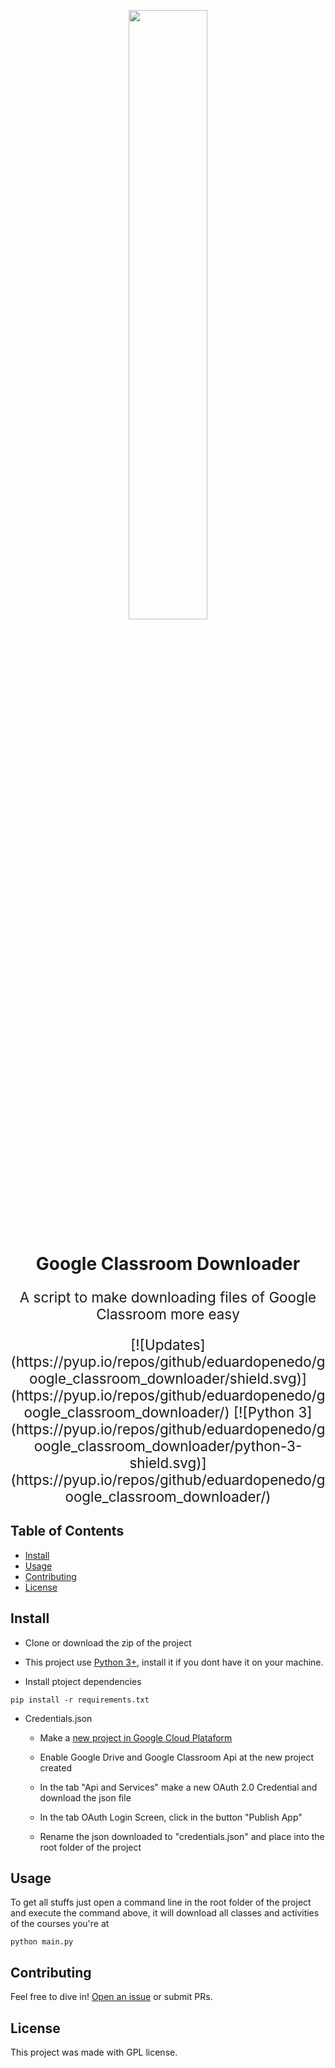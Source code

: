 
<p align="center" width="100%">
    <img width="50%" src="https://github.com/eduardopenedo/google_classroom_downloader/blob/main/docs/images/kissclipart-google-classroom-icon-clipart-google-classroom-edu-9a98222156330de7.png?raw=true"> 
</p>

<h1 align="center">
    Google Classroom Downloader
</h1>

<p align="center" style="font-size:1.4rem">
    A script to make downloading files of Google Classroom more easy
</p>

<p align="center" style="font-size:1.4rem">
[![Updates](https://pyup.io/repos/github/eduardopenedo/google_classroom_downloader/shield.svg)](https://pyup.io/repos/github/eduardopenedo/google_classroom_downloader/)
[![Python 3](https://pyup.io/repos/github/eduardopenedo/google_classroom_downloader/python-3-shield.svg)](https://pyup.io/repos/github/eduardopenedo/google_classroom_downloader/)
</p>

## Table of Contents

- [Install](#install)
- [Usage](#usage)
- [Contributing](#contributing)
- [License](#license)

## Install

* Clone or download the zip of the project

* This project use [Python 3+](https://www.python.org/downloads/), install it if you dont have it on your machine.

* Install ptoject dependencies
```
pip install -r requirements.txt
```

* Credentials.json
    * Make a [new project in Google Cloud Plataform](https://developers.google.com/workspace/guides/create-project)

    * Enable Google Drive and Google Classroom Api at the new project created

    * In the tab "Api and Services" make a new OAuth 2.0 Credential and download the json file

    * In the tab OAuth Login Screen, click in the button "Publish App"

    * Rename the json downloaded to "credentials.json" and place into the root folder of the project


## Usage

To get all stuffs just open a command line in the root folder of the project and execute the command above, it will download all classes and activities of the courses you're at

```
python main.py
```

## Contributing

Feel free to dive in! [Open an issue](https://github.com/eduardopenedo/google_classroom_downloader/issues/new) or submit PRs.


## License
This project was made with GPL license.
